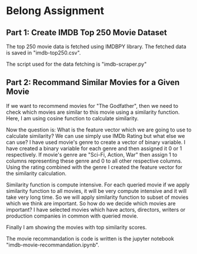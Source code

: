 # Belong Assignment

## Part 1: Create IMDB Top 250 Movie Dataset
The top 250 movie data is fetched using IMDBPY library. The fetched data is saved in "imdb-top250.csv". 

The script used for the data fetching is "imdb-scraper.py"

## Part 2: Recommand Similar Movies for a Given Movie
If we want to recommend movies for "The Godfather", then we need to check which movies are similar to this movie using a similarity function. Here, I am using cosine function to calculate similarity.

Now the question is: What is the feature vector which we are going to use to calculate similarity? We can use simply use IMDb Rating but what else we can use? I have used movie's genre to create a vector of binary variable. I have created a binary variable for each genre and then assigned it 0 or 1 respectively. If movie's genre are "Sci-Fi, Action, War" then assign 1 to columns representing these genre and 0 to all other respective columns. Using the rating combined with the genre I created the feature vector for the similarity calculation. 

Similarity function is compute intensive. For each queried movie if we apply similarity function to all movies, it will be very compute intensive and it will take very long time. So we will apply similarity function to subset of movies which we think are important. So how do we decide which movies are important? I have selected movies which have actors, directors, writers or production companies in common with queried movie.

Finally I am showing the movies with top similarity scores.

The movie recommandation is code is written is the jupyter notebook "imdb-movie-recommandation.ipynb".  

